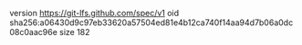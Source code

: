 version https://git-lfs.github.com/spec/v1
oid sha256:a06430d9c97eb33620a57504ed81e4b12ca740f14aa94d7b06a0dc08c0aac96e
size 182

